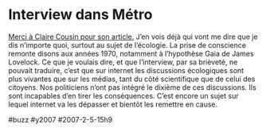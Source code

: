 # Interview dans Métro

[Merci à Claire Cousin pour son article.](http://www.metrofrance.com/fr/article/2007/02/05/10/0636-39/index.xml) J’en vois déjà qui vont me dire que je dis n’importe quoi, surtout au sujet de l’écologie. La prise de conscience remonte disons aux années 1970, notamment à l’hypothèse Gaia de James Lovelock. Ce que je voulais dire, et que l’interview, par sa brièveté, ne pouvait traduire, c’est que sur internet les discussions écologiques sont plus vivantes que sur les médias, tant du côté scientifique que de celui des citoyens. Nos politiciens n’ont pas intégré le dixième de ces discussions. Ils sont incapables d’en tirer les conséquences. C’est encore un sujet sur lequel internet va les dépasser et bientôt les remettre en cause.

#buzz #y2007 #2007-2-5-15h9
